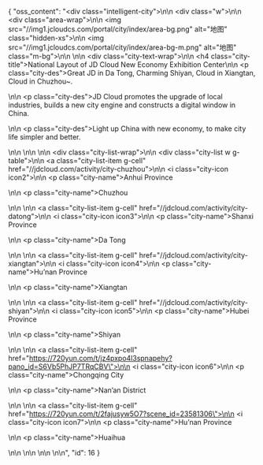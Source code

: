 {
    "oss_content": "<div class=\"intelligent-city\">\n\n  <div class=\"w\">\n\n    <div class=\"area-wrap\">\n\n      <img src=\"//img1.jcloudcs.com/portal/city/index/area-bg.png\" alt=\"地图\" class=\"hidden-xs\">\n\n      <img src=\"//img1.jcloudcs.com/portal/city/index/area-bg-m.png\" alt=\"地图\" class=\"m-bg\">\n\n    </div>\n\n    <div class=\"city-text-wrap\">\n\n      <h4 class=\"city-title\">National Layout of JD Cloud New Economy Exhibition Center</h4>\n\n      <p class=\"city-des\">Great JD in Da Tong, Charming Shiyan, Cloud in Xiangtan, Cloud in Chuzhou~.</p>\n\n      <p class=\"city-des\">JD Cloud promotes the upgrade of local industries, builds a new city engine and constructs a digital window in China.</p>\n\n      <p class=\"city-des\">Light up China with new economy, to make city life simpler and better.</p>\n\n    </div>\n\n  </div>\n\n  <div class=\"city-list-wrap\">\n\n    <div class=\"city-list w g-table\">\n\n      <a class=\"city-list-item g-cell\" href=\"//jdcloud.com/activity/city-chuzhou\">\n\n        <i class=\"city-icon icon2\"></i>\n\n        <p class=\"city-name\">Anhui Province</p>\n\n        <p class=\"city-name\">Chuzhou</p>\n\n      </a>\n\n      <a class=\"city-list-item g-cell\" href=\"//jdcloud.com/activity/city-datong\">\n\n        <i class=\"city-icon icon3\"></i>\n\n        <p class=\"city-name\">Shanxi Province</p>\n\n        <p class=\"city-name\">Da Tong</p>\n\n      </a>\n\n      <a class=\"city-list-item g-cell\" href=\"//jdcloud.com/activity/city-xiangtan\">\n\n        <i class=\"city-icon icon4\"></i>\n\n        <p class=\"city-name\">Hu’nan Province</p>\n\n        <p class=\"city-name\">Xiangtan</p>\n\n      </a>\n\n      <a class=\"city-list-item g-cell\" href=\"//jdcloud.com/activity/city-shiyan\">\n\n        <i class=\"city-icon icon5\"></i>\n\n        <p class=\"city-name\">Hubei Province</p>\n\n        <p class=\"city-name\">Shiyan</p>\n\n      </a>\n\n      <a class=\"city-list-item g-cell\" href=\"https://720yun.com/t/jz4pxpo4l3spnapehy?pano_id=S6Vb5PhJP7TRqCBV\">\n\n        <i class=\"city-icon icon6\"></i>\n\n        <p class=\"city-name\">Chongqing City</p>\n\n        <p class=\"city-name\">Nan’an District</p>\n\n      </a>\n\n      <a class=\"city-list-item g-cell\" href=\"https://720yun.com/t/2fajusyw5O7?scene_id=23581306\">\n\n        <i class=\"city-icon icon7\"></i>\n\n        <p class=\"city-name\">Hu’nan Province</p>\n\n        <p class=\"city-name\">Huaihua</p>\n\n      </a>\n\n    </div>\n\n  </div>\n\n</div>",
    "id": 16
}